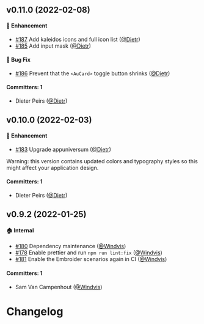 


## v0.11.0 (2022-02-08)

#### :rocket: Enhancement
* [#187](https://github.com/appuniversum/ember-appuniversum/pull/187) Add kaleidos icons and full icon list ([@Dietr](https://github.com/Dietr))
* [#185](https://github.com/appuniversum/ember-appuniversum/pull/185) Add input mask ([@Dietr](https://github.com/Dietr))

#### :bug: Bug Fix
* [#186](https://github.com/appuniversum/ember-appuniversum/pull/186) Prevent that the `<AuCard>` toggle button shrinks ([@Dietr](https://github.com/Dietr))

#### Committers: 1
- Dieter Peirs ([@Dietr](https://github.com/Dietr))

## v0.10.0 (2022-02-03)

#### :rocket: Enhancement
* [#183](https://github.com/appuniversum/ember-appuniversum/pull/183) Upgrade appuniversum ([@Dietr](https://github.com/Dietr))

Warning: this version contains updated colors and typography styles so this might affect your application design.

#### Committers: 1
- Dieter Peirs ([@Dietr](https://github.com/Dietr))

## v0.9.2 (2022-01-25)

#### :house: Internal
* [#180](https://github.com/appuniversum/ember-appuniversum/pull/180) Dependency maintenance ([@Windvis](https://github.com/Windvis))
* [#178](https://github.com/appuniversum/ember-appuniversum/pull/178) Enable prettier and run `npm run lint:fix` ([@Windvis](https://github.com/Windvis))
* [#181](https://github.com/appuniversum/ember-appuniversum/pull/181) Enable the Embroider scenarios again in CI ([@Windvis](https://github.com/Windvis))

#### Committers: 1
- Sam Van Campenhout ([@Windvis](https://github.com/Windvis))

# Changelog
